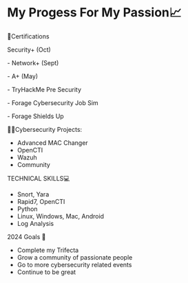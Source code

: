 <h1> My Progess For My Passion📈 </h1>

</h3> 📜Certifications </h3>

Security+ (Oct)

-​ Network+ (Sept)

​- A+ (May)

-​ TryHackMe Pre Security

​- Forage Cybersecurity Job Sim

-​ Forage Shields Up


</h3>👨‍💻Cybersecurity Projects: </h3>

-  Advanced MAC Changer
-  OpenCTI
-  Wazuh
-  Community

</h3> TECHNICAL SKILLS💻 </h3>

-  Snort, Yara
-  Rapid7, OpenCTI
-  Python
-  Linux, Windows, Mac, Android
-  Log Analysis


</h3> 2024 Goals 🥅</h3>

- Complete my Trifecta 
- Grow a community of passionate people 
- Go to more cybersecurity related events 
- Continue to be great
